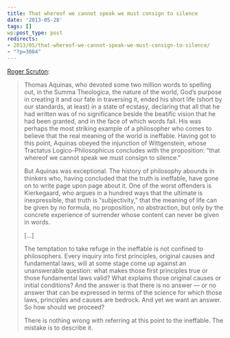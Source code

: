 ```yaml
---
title: That whereof we cannot speak we must consign to silence
date: '2013-05-28'
tags: []
wp:post_type: post
redirects:
- 2013/05/that-whereof-we-cannot-speak-we-must-consign-to-silence/
- "?p=3084"
---
```


[Roger Scruton](http://www.bigquestionsonline.com/columns/roger-scruton/effing-the-ineffable):

> Thomas Aquinas, who devoted some two million words to spelling out, in the Summa Theologica, the nature of the world, God’s purpose in creating it and our fate in traversing it, ended his short life (short by our standards, at least) in a state of ecstasy, declaring that all that he had written was of no significance beside the beatific vision that he had been granted, and in the face of which words fail. His was perhaps the most striking example of a philosopher who comes to believe that the real meaning of the world is ineffable. Having got to this point, Aquinas obeyed the injunction of Wittgenstein, whose Tractatus Logico-Philosophicus concludes with the proposition: “that whereof we cannot speak we must consign to silence.”
>
> But Aquinas was exceptional. The history of philosophy abounds in thinkers who, having concluded that the truth is ineffable, have gone on to write page upon page about it. One of the worst offenders is Kierkegaard, who argues in a hundred ways that the ultimate is inexpressible, that truth is “subjectivity,” that the meaning of life can be given by no formula, no proposition, no abstraction, but only by the concrete experience of surrender whose content can never be given in words.
>
> [...]
>
> The temptation to take refuge in the ineffable is not confined to philosophers. Every inquiry into first principles, original causes and fundamental laws, will at some stage come up against an unanswerable question: what makes those first principles true or those fundamental laws valid? What explains those original causes or initial conditions? And the answer is that there is no answer — or no answer that can be expressed in terms of the science for which those laws, principles and causes are bedrock. And yet we want an answer. So how should we proceed?
>
> There is nothing wrong with referring at this point to the ineffable. The mistake is to describe it.

